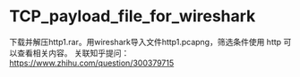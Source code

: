 # TCP_payload_file_for_wireshark

下载并解压http1.rar。用wireshark导入文件http1.pcapng，筛选条件使用 http 可以查看相关内容。
关联知乎提问：https://www.zhihu.com/question/300379715
